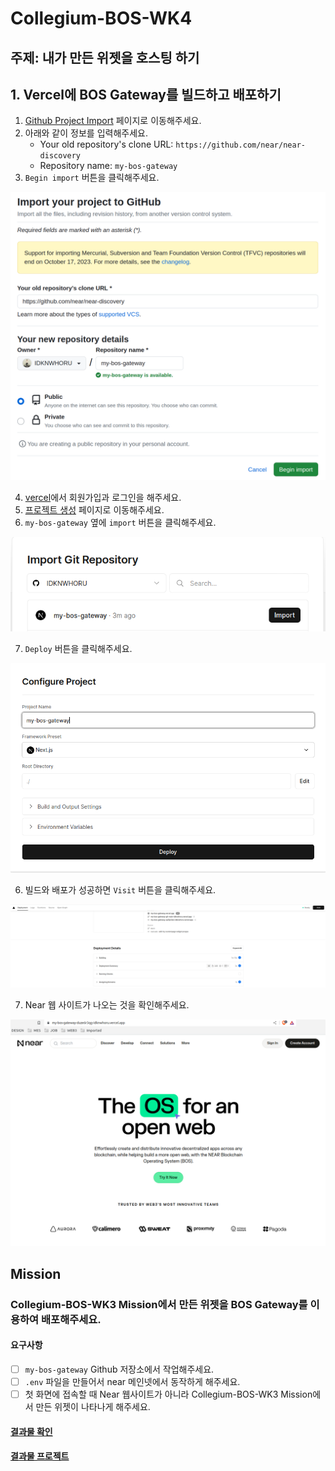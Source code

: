 # Collegium-BOS-WK4

## 주제: 내가 만든 위젯을 호스팅 하기

## 1. Vercel에 BOS Gateway를 빌드하고 배포하기
1. [Github Project Import](https://github.com/new/import) 페이지로 이동해주세요.
2. 아래와 같이 정보를 입력해주세요.
    - Your old repository's clone URL: `https://github.com/near/near-discovery`
    - Repository name: `my-bos-gateway`
3. `Begin import` 버튼을 클릭해주세요.

![import_github_project](assets/images/import_github_project.png)

4. [vercel](https://vercel.com/)에서 회원가입과 로그인을 해주세요.
5. [프로젝트 생성](https://vercel.com/new) 페이지로 이동해주세요.
6. `my-bos-gateway` 옆에 `import` 버튼을 클릭해주세요.

![import_from_github_project](assets/images/import_from_github_project.png)

7. `Deploy` 버튼을 클릭해주세요.

![configure_project](assets/images/configure_project.png)

6. 빌드와 배포가 성공하면 `Visit` 버튼을 클릭해주세요.

![deploy_success](assets/images/deploy_success.png)

7. Near 웹 사이트가 나오는 것을 확인해주세요.

![near_gateway_home_page](assets/images/near_gateway_home_page.png)

## Mission
### Collegium-BOS-WK3 Mission에서 만든 위젯을 BOS Gateway를 이용하여 배포해주세요.
#### 요구사항
- [ ] `my-bos-gateway` Github 저장소에서 작업해주세요.
- [ ] `.env` 파일을 만들어서 near 메인넷에서 동작하게 해주세요.
- [ ] 첫 화면에 접속할 때 Near 웹사이트가 아니라 Collegium-BOS-WK3 Mission에서 만든 위젯이 나타나게 해주세요.

#### [결과물 확인](https://my-bos-gateway.vercel.app/)
#### [결과물 프로젝트](https://github.com/IDKNWHORU/my-bos-gateway)